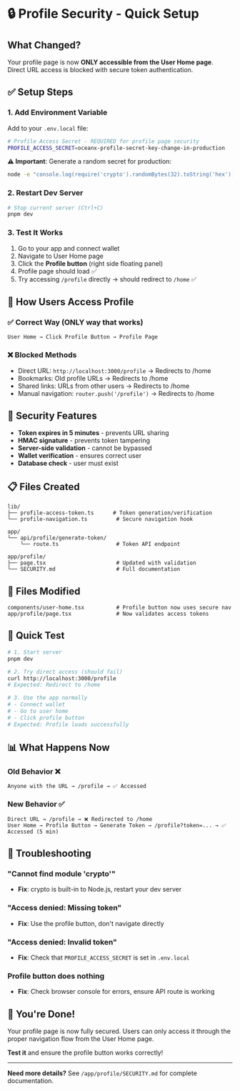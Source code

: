 # 🔒 Profile Security - Quick Setup

## What Changed?

Your profile page is now **ONLY accessible from the User Home page**. Direct URL access is blocked with secure token authentication.

## ✅ Setup Steps

### 1. Add Environment Variable

Add to your `.env.local` file:

```bash
# Profile Access Secret - REQUIRED for profile page security
PROFILE_ACCESS_SECRET=oceanx-profile-secret-key-change-in-production
```

**⚠️ Important**: Generate a random secret for production:
```bash
node -e "console.log(require('crypto').randomBytes(32).toString('hex'))"
```

### 2. Restart Dev Server

```bash
# Stop current server (Ctrl+C)
pnpm dev
```

### 3. Test It Works

1. Go to your app and connect wallet
2. Navigate to User Home page
3. Click the **Profile button** (right side floating panel)
4. Profile page should load ✅
5. Try accessing `/profile` directly → should redirect to `/home` ✅

## 🎯 How Users Access Profile

### ✅ Correct Way (ONLY way that works)
```
User Home → Click Profile Button → Profile Page
```

### ❌ Blocked Methods
- Direct URL: `http://localhost:3000/profile` → Redirects to /home
- Bookmarks: Old profile URLs → Redirects to /home
- Shared links: URLs from other users → Redirects to /home
- Manual navigation: `router.push('/profile')` → Redirects to /home

## 🔐 Security Features

- **Token expires in 5 minutes** - prevents URL sharing
- **HMAC signature** - prevents token tampering
- **Server-side validation** - cannot be bypassed
- **Wallet verification** - ensures correct user
- **Database check** - user must exist

## 📋 Files Created

```
lib/
├── profile-access-token.ts      # Token generation/verification
└── profile-navigation.ts         # Secure navigation hook

app/
└── api/profile/generate-token/
    └── route.ts                  # Token API endpoint

app/profile/
├── page.tsx                      # Updated with validation
└── SECURITY.md                   # Full documentation
```

## 🔧 Files Modified

```
components/user-home.tsx          # Profile button now uses secure nav
app/profile/page.tsx              # Now validates access tokens
```

## 🧪 Quick Test

```bash
# 1. Start server
pnpm dev

# 2. Try direct access (should fail)
curl http://localhost:3000/profile
# Expected: Redirect to /home

# 3. Use the app normally
# - Connect wallet
# - Go to user home
# - Click profile button
# Expected: Profile loads successfully
```

## 📊 What Happens Now

### Old Behavior ❌
```
Anyone with the URL → /profile → ✅ Accessed
```

### New Behavior ✅
```
Direct URL → /profile → ❌ Redirected to /home
User Home → Profile Button → Generate Token → /profile?token=... → ✅ Accessed (5 min)
```

## 🐛 Troubleshooting

### "Cannot find module 'crypto'"
- **Fix**: crypto is built-in to Node.js, restart your dev server

### "Access denied: Missing token"
- **Fix**: Use the profile button, don't navigate directly

### "Access denied: Invalid token"
- **Fix**: Check that `PROFILE_ACCESS_SECRET` is set in `.env.local`

### Profile button does nothing
- **Fix**: Check browser console for errors, ensure API route is working

## 🎉 You're Done!

Your profile page is now fully secured. Users can only access it through the proper navigation flow from the User Home page.

**Test it** and ensure the profile button works correctly!

---

**Need more details?** See `/app/profile/SECURITY.md` for complete documentation.
